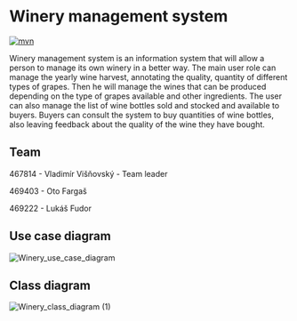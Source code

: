 # Winery management system
[![mvn](https://github.com/OtoFargas/Winery-Management-System/blob/facade/.github/actions/workflows/maven.yml/badge.svg)](https://github.com/OtoFargas/Winery-Management-System/blob/facade/.github/actions/workflows/maven.yml)

Winery management system is an information system that will allow a person to manage its own winery in a better way. The main user role can manage the yearly wine harvest, annotating the quality, quantity of different types of grapes. Then he will manage the wines that can be produced depending on the type of grapes available and other ingredients. The user can also manage the list of wine bottles sold and stocked and available to buyers. Buyers can consult the system to buy quantities of wine bottles, also leaving feedback about the quality of the wine they have bought.

## Team
467814 - Vladimír Višňovský - Team leader

469403 - Oto Fargaš

469222 - Lukáš Fudor

## Use case diagram
![Winery_use_case_diagram](https://user-images.githubusercontent.com/80093856/113921067-d9a97b00-97e5-11eb-94a3-8998e4a6b6a1.png)

## Class diagram
![Winery_class_diagram (1)](https://user-images.githubusercontent.com/80093856/113921088-df06c580-97e5-11eb-8a3c-ae1ba20301d3.png)

